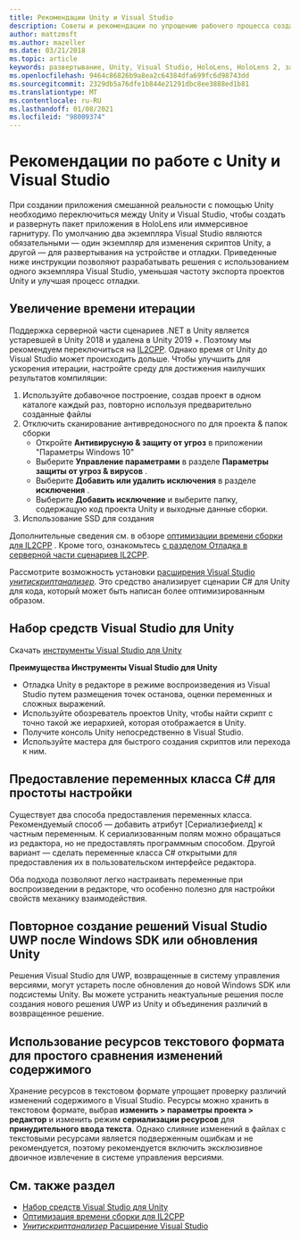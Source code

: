 ```yaml
---
title: Рекомендации Unity и Visual Studio
description: Советы и рекомендации по упрощению рабочего процесса создания приложения смешанной реальности с помощью Unity и Visual Studio.
author: mattzmsft
ms.author: mazeller
ms.date: 03/21/2018
ms.topic: article
keywords: развертывание, Unity, Visual Studio, HoloLens, HoloLens 2, закрепляемая гарнитура, лучшие методики, гарнитура смешанной реальности, гарнитура Windows Mixed Reality, гарнитура виртуальной реальности, UWP, Инструменты Visual Studio, Windows SDK
ms.openlocfilehash: 9464c86826b9a8ea2c64384dfa699fc6d98743dd
ms.sourcegitcommit: 2329db5a76dfe1b844e21291dbc8ee3888ed1b81
ms.translationtype: MT
ms.contentlocale: ru-RU
ms.lasthandoff: 01/08/2021
ms.locfileid: "98009374"
---
```

# <a name="best-practices-for-working-with-unity-and-visual-studio"></a>Рекомендации по работе с Unity и Visual Studio

При создании приложения смешанной реальности с помощью Unity необходимо переключиться между Unity и Visual Studio, чтобы создать и развернуть пакет приложения в HoloLens или иммерсивное гарнитуру. По умолчанию два экземпляра Visual Studio являются обязательными — один экземпляр для изменения скриптов Unity, а другой — для развертывания на устройстве и отладки. Приведенные ниже инструкции позволяют разрабатывать решения с использованием одного экземпляра Visual Studio, уменьшая частоту экспорта проектов Unity и улучшая процесс отладки.

## <a name="improving-iteration-time"></a>Увеличение времени итерации

Поддержка серверной части сценариев .NET в Unity является устаревшей в Unity 2018 и удалена в Unity 2019 +. Поэтому мы рекомендуем переключиться на [IL2CPP](https://docs.unity3d.com/Manual/IL2CPP.html). Однако время от Unity до Visual Studio может происходить дольше. Чтобы улучшить для ускорения итерации, настройте среду для достижения наилучших результатов компиляции:

1) Используйте добавочное построение, создав проект в одном каталоге каждый раз, повторно используя предварительно созданные файлы
2) Отключить сканирование антивредоносного по для проекта & папок сборки
   - Откройте **Антивирусную & защиту от угроз** в приложении "Параметры Windows 10"
   - Выберите **Управление параметрами** в разделе **Параметры защиты от угроз & вирусов** .
   - Выберите **Добавить или удалить исключения** в разделе **исключения** .
   - Выберите **Добавить исключение** и выберите папку, содержащую код проекта Unity и выходные данные сборки.
3) Использование SSD для создания

Дополнительные сведения см. в обзоре [оптимизации времени сборки для IL2CPP](https://docs.unity3d.com/Manual/IL2CPP-OptimizingBuildTimes.html) . Кроме того, ознакомьтесь [с разделом Отладка в серверной части сценариев IL2CPP](https://docs.unity3d.com/Manual/windowsstore-debugging-il2cpp.html).

Рассмотрите возможность установки [расширения Visual Studio *унитискриптанализер*](https://github.com/Microsoft/MixedRealityCompanionKit/tree/master/UnityScriptAnalyzer). Это средство анализирует сценарии C# для Unity для кода, который может быть написан более оптимизированным образом.

## <a name="visual-studio-tools-for-unity"></a>Набор средств Visual Studio для Unity

Скачать [инструменты Visual Studio для Unity](https://docs.microsoft.com/visualstudio/cross-platform/getting-started-with-visual-studio-tools-for-unity)

**Преимущества Инструменты Visual Studio для Unity**
* Отладка Unity в редакторе в режиме воспроизведения из Visual Studio путем размещения точек останова, оценки переменных и сложных выражений.
* Используйте обозреватель проектов Unity, чтобы найти скрипт с точно такой же иерархией, которая отображается в Unity.
* Получите консоль Unity непосредственно в Visual Studio.
* Используйте мастера для быстрого создания скриптов или перехода к ним.

## <a name="expose-c-class-variables-for-easy-tuning"></a>Предоставление переменных класса C# для простоты настройки

Существует два способа предоставления переменных класса. Рекомендуемый способ — добавить атрибут [Сериализефиелд] к частным переменным. К сериализованным полям можно обращаться из редактора, но не предоставлять программным способом.  Другой вариант — сделать переменные класса C# открытыми для предоставления их в пользовательском интерфейсе редактора. 

Оба подхода позволяют легко настраивать переменные при воспроизведении в редакторе, что особенно полезно для настройки свойств механику взаимодействия.

## <a name="regenerate-uwp-visual-studio-solutions-after-windows-sdk-or-unity-upgrade"></a>Повторное создание решений Visual Studio UWP после Windows SDK или обновления Unity

Решения Visual Studio для UWP, возвращенные в систему управления версиями, могут устареть после обновления до новой Windows SDK или подсистемы Unity. Вы можете устранить неактуальные решения после создания нового решения UWP из Unity и объединения различий в возвращенное решение.

## <a name="use-text-format-assets-for-easy-comparison-of-content-changes"></a>Использование ресурсов текстового формата для простого сравнения изменений содержимого

Хранение ресурсов в текстовом формате упрощает проверку различий изменений содержимого в Visual Studio. Ресурсы можно хранить в текстовом формате, выбрав **изменить > параметры проекта > редактор** и изменить режим **сериализации ресурсов** для **принудительного ввода текста**. Однако слияние изменений в файлах с текстовыми ресурсами является подверженным ошибкам и не рекомендуется, поэтому рекомендуется включить эксклюзивное двоичное извлечение в системе управления версиями.

## <a name="see-also"></a>См. также раздел
- [Набор средств Visual Studio для Unity](https://visualstudiogallery.msdn.microsoft.com/8d26236e-4a64-4d64-8486-7df95156aba9)
- [Оптимизация времени сборки для IL2CPP](https://docs.unity3d.com/Manual/IL2CPP-OptimizingBuildTimes.html)
- [*Унитискриптанализер* Расширение Visual Studio](https://github.com/Microsoft/MixedRealityCompanionKit/tree/master/UnityScriptAnalyzer)
